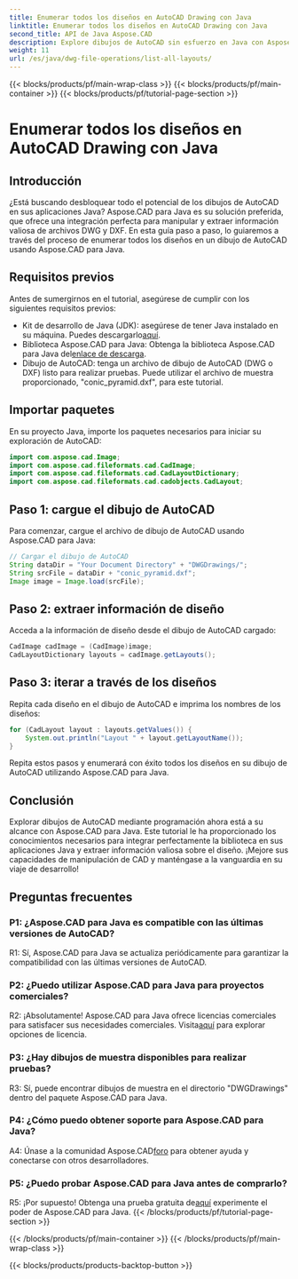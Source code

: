 ```yaml
---
title: Enumerar todos los diseños en AutoCAD Drawing con Java
linktitle: Enumerar todos los diseños en AutoCAD Drawing con Java
second_title: API de Java Aspose.CAD
description: Explore dibujos de AutoCAD sin esfuerzo en Java con Aspose.CAD. Enumere todos los diseños, extraiga información valiosa. ¡Descárgalo ahora para una integración perfecta!
weight: 11
url: /es/java/dwg-file-operations/list-all-layouts/
---
```


{{< blocks/products/pf/main-wrap-class >}}
{{< blocks/products/pf/main-container >}}
{{< blocks/products/pf/tutorial-page-section >}}

# Enumerar todos los diseños en AutoCAD Drawing con Java

## Introducción

¿Está buscando desbloquear todo el potencial de los dibujos de AutoCAD en sus aplicaciones Java? Aspose.CAD para Java es su solución preferida, que ofrece una integración perfecta para manipular y extraer información valiosa de archivos DWG y DXF. En esta guía paso a paso, lo guiaremos a través del proceso de enumerar todos los diseños en un dibujo de AutoCAD usando Aspose.CAD para Java.

## Requisitos previos

Antes de sumergirnos en el tutorial, asegúrese de cumplir con los siguientes requisitos previos:
- Kit de desarrollo de Java (JDK): asegúrese de tener Java instalado en su máquina. Puedes descargarlo[aquí](https://www.oracle.com/java/technologies/javase-downloads.html).
-  Biblioteca Aspose.CAD para Java: Obtenga la biblioteca Aspose.CAD para Java del[enlace de descarga](https://releases.aspose.com/cad/java/).
- Dibujo de AutoCAD: tenga un archivo de dibujo de AutoCAD (DWG o DXF) listo para realizar pruebas. Puede utilizar el archivo de muestra proporcionado, "conic_pyramid.dxf", para este tutorial.

## Importar paquetes

En su proyecto Java, importe los paquetes necesarios para iniciar su exploración de AutoCAD:

```java
import com.aspose.cad.Image;
import com.aspose.cad.fileformats.cad.CadImage;
import com.aspose.cad.fileformats.cad.CadLayoutDictionary;
import com.aspose.cad.fileformats.cad.cadobjects.CadLayout;
```

## Paso 1: cargue el dibujo de AutoCAD

Para comenzar, cargue el archivo de dibujo de AutoCAD usando Aspose.CAD para Java:

```java
// Cargar el dibujo de AutoCAD
String dataDir = "Your Document Directory" + "DWGDrawings/";
String srcFile = dataDir + "conic_pyramid.dxf";
Image image = Image.load(srcFile);
```

## Paso 2: extraer información de diseño

Acceda a la información de diseño desde el dibujo de AutoCAD cargado:

```java
CadImage cadImage = (CadImage)image;
CadLayoutDictionary layouts = cadImage.getLayouts();
```

## Paso 3: iterar a través de los diseños

Repita cada diseño en el dibujo de AutoCAD e imprima los nombres de los diseños:

```java
for (CadLayout layout : layouts.getValues()) {
    System.out.println("Layout " + layout.getLayoutName());
}
```

Repita estos pasos y enumerará con éxito todos los diseños en su dibujo de AutoCAD utilizando Aspose.CAD para Java.

## Conclusión

Explorar dibujos de AutoCAD mediante programación ahora está a su alcance con Aspose.CAD para Java. Este tutorial le ha proporcionado los conocimientos necesarios para integrar perfectamente la biblioteca en sus aplicaciones Java y extraer información valiosa sobre el diseño. ¡Mejore sus capacidades de manipulación de CAD y manténgase a la vanguardia en su viaje de desarrollo!

## Preguntas frecuentes

### P1: ¿Aspose.CAD para Java es compatible con las últimas versiones de AutoCAD?

R1: Sí, Aspose.CAD para Java se actualiza periódicamente para garantizar la compatibilidad con las últimas versiones de AutoCAD.

### P2: ¿Puedo utilizar Aspose.CAD para Java para proyectos comerciales?

 R2: ¡Absolutamente! Aspose.CAD para Java ofrece licencias comerciales para satisfacer sus necesidades comerciales. Visita[aquí](https://purchase.aspose.com/buy) para explorar opciones de licencia.

### P3: ¿Hay dibujos de muestra disponibles para realizar pruebas?

R3: Sí, puede encontrar dibujos de muestra en el directorio "DWGDrawings" dentro del paquete Aspose.CAD para Java.

### P4: ¿Cómo puedo obtener soporte para Aspose.CAD para Java?

 A4: Únase a la comunidad Aspose.CAD[foro](https://forum.aspose.com/c/cad/19) para obtener ayuda y conectarse con otros desarrolladores.

### P5: ¿Puedo probar Aspose.CAD para Java antes de comprarlo?

 R5: ¡Por supuesto! Obtenga una prueba gratuita de[aquí](https://releases.aspose.com/) experimente el poder de Aspose.CAD para Java.
{{< /blocks/products/pf/tutorial-page-section >}}

{{< /blocks/products/pf/main-container >}}
{{< /blocks/products/pf/main-wrap-class >}}

{{< blocks/products/products-backtop-button >}}
